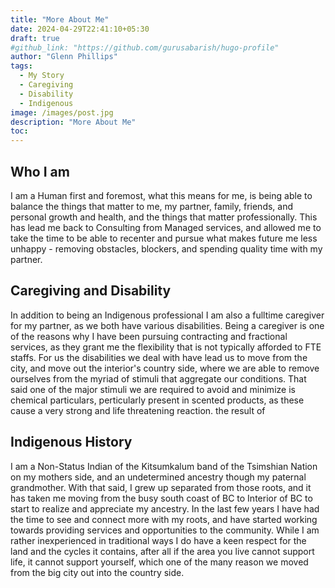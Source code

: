 ```yaml
---
title: "More About Me"
date: 2024-04-29T22:41:10+05:30
draft: true
#github_link: "https://github.com/gurusabarish/hugo-profile"
author: "Glenn Phillips"
tags:
  - My Story
  - Caregiving
  - Disability
  - Indigenous
image: /images/post.jpg
description: "More About Me"
toc: 
---
```


## Who I am

I am a Human first and foremost, what this means for me, is being able to balance the things that matter to me, my partner, family, friends, and personal growth and health, and the things that matter professionally.  This has lead me back to Consulting from Managed services, and allowed me to take the time to be able to recenter and pursue what makes future me less unhappy - removing obstacles, blockers, and spending quality time with my partner.

## Caregiving and Disability

In addition to being an Indigenous professional I am also a fulltime caregiver for my partner, as we both have various disabilities. Being a caregiver is one of the reasons why I have been pursuing contracting and fractional services, as they grant me the flexibility that is not typically afforded to FTE staffs.  For us the disabilities we deal with have lead us to move from the city, and move out the interior's country side, where we are able to remove ourselves from the myriad of stimuli that aggregate our conditions. That said one of the major stimuli we are required to avoid and minimize is chemical particulars, perticularly present in scented products, as these cause a very strong and life threatening reaction.  the result of 

## Indigenous History

I am a Non-Status Indian of the Kitsumkalum band of the Tsimshian Nation on my mothers side, and an undetermined ancestry though my paternal grandmother. With that said, I grew up separated from those roots, and it has taken me moving from the busy south coast of BC to Interior of BC to start to realize and appreciate my ancestry. In the last few years I have had the time to see and connect more with my roots, and have started working towards providing services and opportunities to the community.  While I am rather inexperienced in traditional ways I do have a keen respect for the land and the cycles it contains, after all if the area you live cannot support life, it cannot support yourself, which one of the many reason we moved from the big city out into the country side.